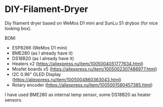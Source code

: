# DIY-Filament-Dryer

Diy filament dryer based on WeMos D1 mini and SunLu S1 drybox (for nice looking box).

BOM:
- ESP8266 (WeMos D1 mini)
- BME280 (as I already have it)
- DS18B20 (as I already have it)
- Heaters x2 (https://aliexpress.ru/item/1005004051777634.html)
- Mosfet boards x5 (https://aliexpress.ru/item/1005002307486977.html)
- I2C 0.96" OLED Display (https://aliexpress.ru/item/1005004860363043.html)
- Rotary encoder (https://aliexpress.ru/item/1005001580457385.html)

I have used BME280 as internal temp sensor, some DS18B20 as heater sensors.

